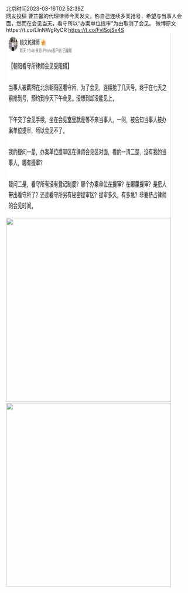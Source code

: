 北京时间2023-03-16T02:52:39Z<br>网友投稿
曹芷馨的代理律师今天发文，称自己连续多天抢号，希望与当事人会面，然而在会见当天，看守所以“办案单位提审”为由取消了会见。
微博原文https://t.co/LInNWgRyCR https://t.co/FvlSojSx4S<br><img src='/temp/image/2023/w-Month-3/1636077969201405952_0.jpg' width='450' height='500'><img src='/temp/image/2023/w-Month-3/1636077969201405952_1.jpg' width='450' height='500'><img src='/temp/image/2023/w-Month-3/1636077969201405952_2.jpg' width='450' height='500'><br><br>